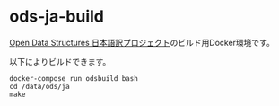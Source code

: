 # ods-ja-build
[Open Data Structures 日本語訳プロジェクト](https://github.com/spinute/ods)のビルド用Docker環境です。

以下によりビルドできます。

    docker-compose run odsbuild bash
    cd /data/ods/ja
    make
